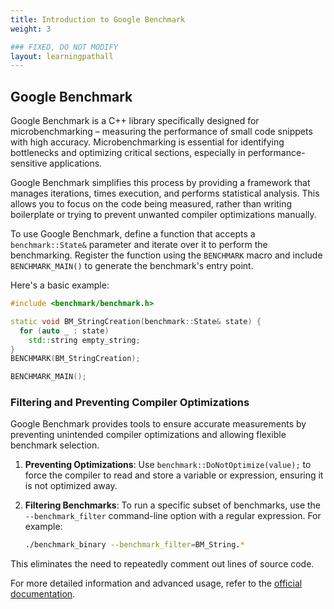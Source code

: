 ```yaml
---
title: Introduction to Google Benchmark
weight: 3

### FIXED, DO NOT MODIFY
layout: learningpathall
---
```


## Google Benchmark

Google Benchmark is a C++ library specifically designed for microbenchmarking – measuring the performance of small code snippets with high accuracy. Microbenchmarking is essential for identifying bottlenecks and optimizing critical sections, especially in performance-sensitive applications. 

Google Benchmark simplifies this process by providing a framework that manages iterations, times execution, and performs statistical analysis. This allows you to focus on the code being measured, rather than writing boilerplate or trying to prevent unwanted compiler optimizations manually.

To use Google Benchmark, define a function that accepts a `benchmark::State&` parameter and iterate over it to perform the benchmarking. Register the function using the `BENCHMARK` macro and include `BENCHMARK_MAIN()` to generate the benchmark's entry point.

Here's a basic example:

```cpp
#include <benchmark/benchmark.h>

static void BM_StringCreation(benchmark::State& state) {
  for (auto _ : state)
    std::string empty_string;
}
BENCHMARK(BM_StringCreation);

BENCHMARK_MAIN();
```

### Filtering and Preventing Compiler Optimizations

Google Benchmark provides tools to ensure accurate measurements  by preventing unintended compiler optimizations and allowing flexible benchmark selection.

1. **Preventing Optimizations**: Use `benchmark::DoNotOptimize(value);` to force the compiler to read and store a variable or expression, ensuring it is not optimized away.
   
2. **Filtering Benchmarks**: To run a specific subset of benchmarks, use the `--benchmark_filter` command-line option with a regular expression. For example:

   ```bash
   ./benchmark_binary --benchmark_filter=BM_String.*
   ```
   
This eliminates the need to repeatedly comment out lines of source code.

For more detailed information and advanced usage, refer to the [official documentation](https://github.com/google/benchmark).